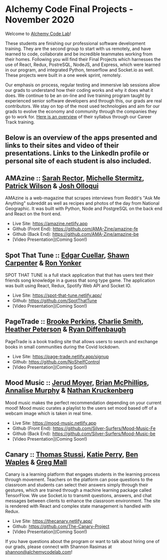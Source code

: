 # Alchemy Code Final Projects - November 2020

Welcome to [Alchemy Code Lab](https://www.alchemycodelab.com)! 

These students are finishing our professional software development training. They are the second group to start with us remotely, and have learned to code, collaborate and be incredible teammates working from their homes. Following you will find their Final Projects which harnesses the use of React, Redux, PostreSQL, NodeJS, and Express, which were learned in our program, and integrated Python, tenserflow and Socket.io as well. These projects were built in a one week sprint, remotely.

Our emphasis on process, regular testing and immersive lab sessions allow our grads to understand how their coding works and why it does what it does. We continue to be an on-line and live training program taught by experienced senior software developers and through this, our grads are real contributors. We stay on top of the most used technologies and aim for our grads to evolve the economy and community through the companies they go to work for. [Here is an overview](https://docs.google.com/document/d/1RVKZ4wzOLJn5OeIE-94riRoJGLpwLRG1SuBdGY7sedg/edit?usp=sharing) of their syllabus through our Career Track training.  

## Below is an overview of the apps presented and links to their sites and video of their presentations. Links to the LinkedIn profile or personal site of each student is also included.

## AMAzine :: [Sarah Rector](www.linkedin.com/in/sarah-rector/), [Michelle Stermitz](https://www.linkedin.com/in/michellestermitz/), [Patrick Wilson](https://www.linkedin.com/in/pmwilson333/) & [Josh Olloqui](https://www.linkedin.com/in/josholloqui/) 

AMAzine is a web-magazine that scrapes interviews from Reddit's "Ask Me Anything" subreddit as well as recipes and photos of the day from National Geographic. It was built with Python, Node and PostgreSQL on the back end and React on the front end.

- Live Site: https://amazine.netlify.app
- Github (Front End): https://github.com/AMA-Zine/amazine-fe
- Github (Back End): https://github.com/AMA-Zine/amazine-be
- [Video Presentation](Coming Soon!)

## Spot That Tune :: [Edgar Cuellar](https://www.linkedin.com/in/edgarpdx/), [Shawn Carpenter](https://www.linkedin.com/in/shawn-carpenter/) & [Ron Yonker](https://www.linkedin.com/in/ron-yonker/)
  
SPOT THAT TUNE is a full stack application that that has users test their friends song knowledge in a guess that song type game.
The application was built using React, Redux, Spotify Web API and Socket IO.

- Live Site: https://spot-that-tune.netlify.app/
- Github: https://github.com/SpotThatTune
- [Video Presentation](Coming Soon!)

## PageTrade :: [Brooke Perkins](https://www.linkedin.com/in/brookeperkins/), [Charlie Smith](https://www.linkedin.com/in/charlie-smith-b7840b1a5/), [Heather Peterson](https://www.linkedin.com/in/hpeterson462/) & [Ryan Diffenbaugh](https://www.linkedin.com/in/ryan-diff/)

PageTrade is a book trading site that allows users to search and exchange books in small communities during the Covid lockdown.

- Live Site: https://page-trade.netlify.app/signup
- Github:  https://github.com/NoShelfControl 
- [Video Presentation](Coming Soon!)

## Mood Music :: [Jerud Moyer](https://www.linkedin.com/in/jerud-moyer/), [Brian McPhillips](https://www.linkedin.com/in/brianmcphillips/), [Annalise Murphy](https://www.linkedin.com/in/annalise-murphy/) & [Nathan Kruckenberg](https://www.linkedin.com/in/natekruck)

Mood music makes the perfect recommendation depending on your current mood! Mood music curates a playlist to the users set mood based off of a webcam image which is taken in real time.

- Live Site: https://mood-music.netlify.app
- Github (Front End): https://github.com/Silver-Surfers/Mood-Music-Fe
- Github (Back End): https://github.com/Silver-Surfers/Mood-Music-be
- [Video Presentation](Coming Soon!)

## Canary :: [Thomas Stussi](https://www.linkedin.com/in/thomas-stussi/), [Katie Perry](https://www.linkedin.com/in/katiepdx/), [Ben Waples](https://benwaples.dev/) & [Greg Mall](https://www.linkedin.com/in/greg-mall-3032771b1/)

Canary is a learning platform that engages students in the learning process through movement. Teachers on the platform can pose questions to the classroom and students can select their answers simply through their gestures, which are trained through a machine learning package called TensorFlow. We use Socket.io to transmit questions, answers, and chat messages between clients to enhance the classroom environment. The site is rendered with React and complex state management is handled with Redux.

- Live Site: https://thecanary.netlify.app/
- Github: https://github.com/The-Canary-Project 
- [Video Presentation](Coming Soon!)
  

If you have questions about the program or want to talk about hiring one of our grads, please connect with Shannon Rasimas at shannon@alchemycodelab.com!
